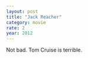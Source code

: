 ```yaml
---
layout: post
title: "Jack Reacher"
category: movie
rate: 2
year: 2012
---
```


Not bad. Tom Cruise is terrible.
